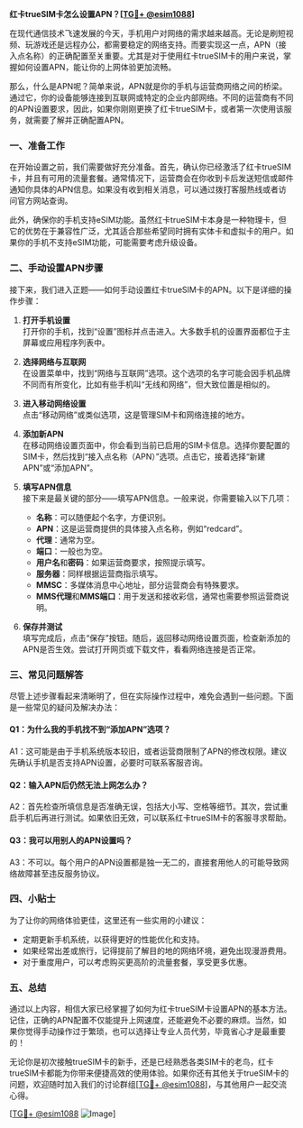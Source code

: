 **红卡trueSIM卡怎么设置APN？[[TG💪+ @esim1088](https://t.me/s/esim1088)]**

在现代通信技术飞速发展的今天，手机用户对网络的需求越来越高。无论是刷短视频、玩游戏还是远程办公，都需要稳定的网络支持。而要实现这一点，APN（接入点名称）的正确配置至关重要。尤其是对于使用红卡trueSIM卡的用户来说，掌握如何设置APN，能让你的上网体验更加流畅。

那么，什么是APN呢？简单来说，APN就是你的手机与运营商网络之间的桥梁。通过它，你的设备能够连接到互联网或特定的企业内部网络。不同的运营商有不同的APN设置要求，因此，如果你刚刚更换了红卡trueSIM卡，或者第一次使用该服务，就需要了解并正确配置APN。

### 一、准备工作

在开始设置之前，我们需要做好充分准备。首先，确认你已经激活了红卡trueSIM卡，并且有可用的流量套餐。通常情况下，运营商会在你收到卡后发送短信或邮件通知你具体的APN信息。如果没有收到相关消息，可以通过拨打客服热线或者访问官方网站查询。

此外，确保你的手机支持eSIM功能。虽然红卡trueSIM卡本身是一种物理卡，但它的优势在于兼容性广泛，尤其适合那些希望同时拥有实体卡和虚拟卡的用户。如果你的手机不支持eSIM功能，可能需要考虑升级设备。

### 二、手动设置APN步骤

接下来，我们进入正题——如何手动设置红卡trueSIM卡的APN。以下是详细的操作步骤：

1. **打开手机设置**  
   打开你的手机，找到“设置”图标并点击进入。大多数手机的设置界面都位于主屏幕或应用程序列表中。

2. **选择网络与互联网**  
   在设置菜单中，找到“网络与互联网”选项。这个选项的名字可能会因手机品牌不同而有所变化，比如有些手机叫“无线和网络”，但大致位置是相似的。

3. **进入移动网络设置**  
   点击“移动网络”或类似选项，这是管理SIM卡和网络连接的地方。

4. **添加新APN**  
   在移动网络设置页面中，你会看到当前已启用的SIM卡信息。选择你要配置的SIM卡，然后找到“接入点名称（APN）”选项。点击它，接着选择“新建APN”或“添加APN”。

5. **填写APN信息**  
   接下来是最关键的部分——填写APN信息。一般来说，你需要输入以下几项：
   - **名称**：可以随便起个名字，方便识别。
   - **APN**：这是运营商提供的具体接入点名称，例如“redcard”。
   - **代理**：通常为空。
   - **端口**：一般也为空。
   - **用户名**和**密码**：如果运营商要求，按照提示填写。
   - **服务器**：同样根据运营商指示填写。
   - **MMSC**：多媒体消息中心地址，部分运营商会有特殊要求。
   - **MMS代理**和**MMS端口**：用于发送和接收彩信，通常也需要参照运营商说明。

6. **保存并测试**  
   填写完成后，点击“保存”按钮。随后，返回移动网络设置页面，检查新添加的APN是否生效。尝试打开网页或下载文件，看看网络连接是否正常。

### 三、常见问题解答

尽管上述步骤看起来清晰明了，但在实际操作过程中，难免会遇到一些问题。下面是一些常见的疑问及解决办法：

#### Q1：为什么我的手机找不到“添加APN”选项？
A1：这可能是由于手机系统版本较旧，或者运营商限制了APN的修改权限。建议先确认手机是否支持APN设置，必要时可联系客服咨询。

#### Q2：输入APN后仍然无法上网怎么办？
A2：首先检查所填信息是否准确无误，包括大小写、空格等细节。其次，尝试重启手机后再进行测试。如果依旧无效，可以联系红卡trueSIM卡的客服寻求帮助。

#### Q3：我可以用别人的APN设置吗？
A3：不可以。每个用户的APN设置都是独一无二的，直接套用他人的可能导致网络故障甚至违反服务协议。

### 四、小贴士

为了让你的网络体验更佳，这里还有一些实用的小建议：

- 定期更新手机系统，以获得更好的性能优化和支持。
- 如果经常出差或旅行，记得提前了解目的地的网络环境，避免出现漫游费用。
- 对于重度用户，可以考虑购买更高阶的流量套餐，享受更多优惠。

### 五、总结

通过以上内容，相信大家已经掌握了如何为红卡trueSIM卡设置APN的基本方法。记住，正确的APN配置不仅能提升上网速度，还能避免不必要的麻烦。当然，如果你觉得手动操作过于繁琐，也可以选择让专业人员代劳，毕竟省心才是最重要的！

无论你是初次接触trueSIM卡的新手，还是已经熟悉各类SIM卡的老鸟，红卡trueSIM卡都能为你带来便捷高效的使用体验。如果你还有其他关于trueSIM卡的问题，欢迎随时加入我们的讨论群组[[TG💪+ @esim1088](https://t.me/s/esim1088)]，与其他用户一起交流心得。

[[TG💪+ @esim1088](https://t.me/s/esim1088) ![Image](https://i.postimg.cc/4NQfJmqS/Snipaste-2025-05-13-00-14-12.png)]